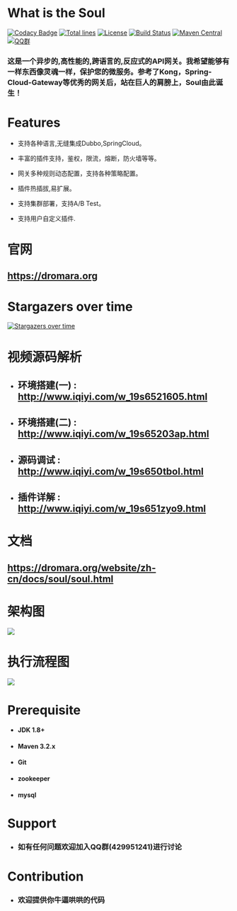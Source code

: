 # What is the Soul

[![Codacy Badge](https://api.codacy.com/project/badge/Grade/4367ffad5b434b7e8078b3a68cc6398d)](https://www.codacy.com/app/yu199195/soul?utm_source=github.com&amp;utm_medium=referral&amp;utm_content=Dromara/soul&amp;utm_campaign=Badge_Grade)
[![Total lines](https://tokei.rs/b1/github/Dromara/soul?category=lines)](https://github.com/Dromara/soul)
[![License](https://img.shields.io/badge/License-Apache%202.0-blue.svg?label=license)](https://github.com/Dromara/soul/blob/master/LICENSE)
[![Build Status](https://travis-ci.org/Dromara/soul.svg?branch=master)](https://travis-ci.org/Dromara/soul)
[![Maven Central](https://img.shields.io/maven-central/v/org.dromara/soul.svg?label=maven%20central)](http://search.maven.org/#search%7Cga%7C1%7Cg%3A%22org.dromara%22%20AND%soul)
[![QQ群](https://img.shields.io/badge/chat-on%20QQ-ff69b4.svg?style=flat-square)](https://shang.qq.com/wpa/qunwpa?idkey=03bbb6f74b3257989316c0a8cf07cec117314dbdfe4fa7a20870b298b7db2c3b)


### 这是一个异步的,高性能的,跨语言的,反应式的API网关。我希望能够有一样东西像灵魂一样，保护您的微服务。参考了Kong，Spring-Cloud-Gateway等优秀的网关后，站在巨人的肩膀上，Soul由此诞生！

# Features

   * 支持各种语言,无缝集成Dubbo,SpringCloud。
   
   * 丰富的插件支持，鉴权，限流，熔断，防火墙等等。
   
   * 网关多种规则动态配置，支持各种策略配置。
   
   * 插件热插拔,易扩展。
   
   * 支持集群部署，支持A/B Test。
   
   * 支持用户自定义插件.
   
 
 # 官网
 
  ## https://dromara.org
  
# Stargazers over time

[![Stargazers over time](https://starchart.cc/Dromara/soul.svg)](https://starchart.cc/Dromara/soul)

# 视频源码解析

* ## 环境搭建(一) : http://www.iqiyi.com/w_19s6521605.html

* ## 环境搭建(二) : http://www.iqiyi.com/w_19s65203ap.html

* ## 源码调试 : http://www.iqiyi.com/w_19s650tbol.html

* ## 插件详解 : http://www.iqiyi.com/w_19s651zyo9.html
 
  
# 文档 
   
   ## https://dromara.org/website/zh-cn/docs/soul/soul.html
   
 # 架构图
 
  ![](https://yu199195.github.io/images/soul/soul-framework.png)
 
 # 执行流程图
   ![](https://yu199195.github.io/images/soul/soul-handler.png)
 
 
# Prerequisite

  *   #### JDK 1.8+

  *   #### Maven 3.2.x

  *   #### Git

  *   #### zookeeper
  
  *   #### mysql
  

# Support

 * ###  如有任何问题欢迎加入QQ群(429951241)进行讨论
  

 # Contribution
 
 * ###  欢迎提供你牛逼哄哄的代码